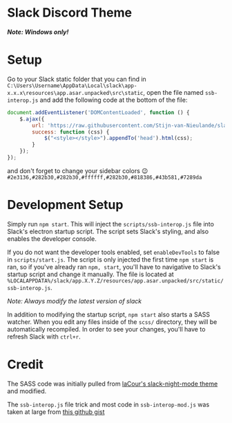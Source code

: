 # Slack Discord Theme

**_Note: Windows only!_**

# Setup
Go to your Slack static folder that you can find in `C:\Users\Username\AppData\Local\slack\app-x.x.x\resources\app.asar.unpacked\src\static`, open the file named `ssb-interop.js` and add the following code at the bottom of the file:
```javascript
document.addEventListener('DOMContentLoaded', function () {
    $.ajax({
        url: 'https://raw.githubusercontent.com/Stijn-van-Nieulande/slack-discord-theme/master/out/main.css',
        success: function (css) {
            $("<style></style>").appendTo('head').html(css);
        }
    });
});
```

and don't forget to change your sidebar colors :wink: `#2e3136,#282b30,#282b30,#ffffff,#282b30,#818386,#43b581,#7289da`

# Development Setup
Simply run `npm start`. This will inject the `scripts/ssb-interop.js` 
file into Slack's electron startup script. The script sets Slack's 
styling, and also enables the developer console.

If you do not want the developer tools enabled, set `enableDevTools` to 
false in `scripts/start.js`. The script is only injected the first time 
`npm start` is ran, so if you've already ran `npm, start`, you'll have 
to navigative to Slack's startup script and change it manually. The file 
is located at `%LOCALAPPDATA%/slack/app.X.Y.Z/resources/app.asar.unpacked/src/static/ssb-interop.js`.

*Note: Always modify the latest version of slack*

In addition to modifying the startup script, `npm start` also starts a 
SASS watcher. When you edit any files inside of the `scss/` directory, 
they will be automatically recompiled. In order to see your changes,
you'll have to refresh Slack with `ctrl+r`.

# Credit
The SASS code was initially pulled from [laCour's slack-night-mode theme](https://github.com/laCour/slack-night-mode/) 
and modified.

The `ssb-interop.js` file trick and most code in `ssb-interop-mod.js` 
was taken at large from [this github gist](https://gist.github.com/DrewML/0acd2e389492e7d9d6be63386d75dd99#gistcomment-2021885)
